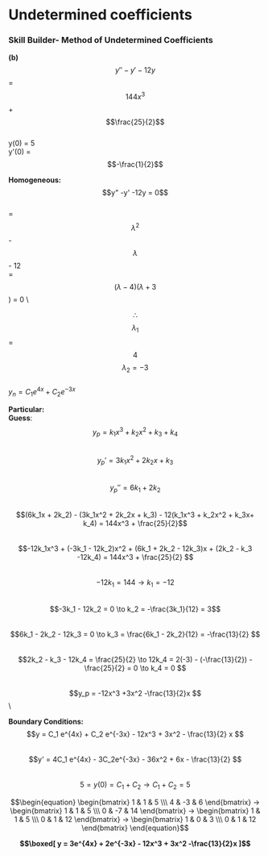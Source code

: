 
# Undetermined coefficients

### Skill Builder- Method of Undetermined Coefficients 

**(b)** $$y'' - y' - 12y$$ = $$144x^3$$ + $$\frac{25}{2}$$\
y(0) = 5\
y'(0) = $$-\frac{1}{2}$$


**Homogeneous:** $$y" -y' -12y = 0$$\
= $$\lambda^2$$ - $$\lambda$$ - 12\
 = $$(\lambda -4)(\lambda + 3$$) = 0 \


 $$\therefore$$ $$\lambda_1$$ = $$4$$   $$\lambda_2 = -3 $$ \
$y_n = C_1 e^{4x} + C_2 e^{-3x}$

**Particular:** \
**Guess**: $$y_p = k_1 x^3 + k_2 x^2 +k_3 +k_4$$ \
$$y_p′= 3k_1x^2 +2k_2x + k_3$$\
$$y_p '' = 6k_1 + 2k_2 $$\
$$(6k_1x + 2k_2) - (3k_1x^2 + 2k_2x + k_3) - 12(k_1x^3 + k_2x^2 + k_3x+ k_4) = 144x^3 + \frac{25}{2}$$\
$$-12k_1x^3 + (-3k_1 - 12k_2)x^2 + (6k_1 + 2k_2 - 12k_3)x + (2k_2 - k_3 -12k_4) = 144x^3 + \frac{25}{2} $$\
$$-12k_1 = 144 \to k_1 = -12 $$\
$$-3k_1 - 12k_2 = 0 \to k_2 = -\frac{3k_1}{12} = 3$$\
$$6k_1 - 2k_2 - 12k_3 = 0 \to k_3 = \frac{6k_1 - 2k_2}{12} = -\frac{13}{2} $$\
$$2k_2 - k_3 - 12k_4 = \frac{25}{2} \to 12k_4 = 2(-3) - (-\frac{13}{2}) - \frac{25}{2} = 0 \to k_4 = 0 $$\
$$y_p = -12x^3 +3x^2 -\frac{13}{2}x $$\

**Boundary Conditions:**
$$y = C_1 e^{4x} + C_2 e^{-3x} - 12x^3 + 3x^2 - \frac{13}{2} x $$\
$$y' = 4C_1 e^{4x} - 3C_2e^{-3x} - 36x^2 + 6x - \frac{13}{2} $$\
$$5 = y(0) = C_1 + C_2 \to C_1 + C_2 = 5 $$

$$\begin{equation}
\begin{bmatrix} 1 & 1 & 5 \\\ 4 & -3 & 6 \end{bmatrix} ->
\begin{bmatrix} 1 & 1 & 5 \\\ 0 & -7 & 14 \end{bmatrix} ->
\begin{bmatrix} 1 & 1 & 5 \\\ 0 & 1 & 12  \end{bmatrix} ->
\begin{bmatrix} 1 & 0 & 3 \\\ 0 & 1 & 12  \end{bmatrix}
\end{equation}$$

**$$\boxed[ y = 3e^{4x} + 2e^{-3x} - 12x^3 + 3x^2 -\frac{13}{2}x ]$$**






